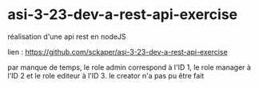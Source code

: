 # asi-3-23-dev-a-rest-api-exercise

réalisation d'une api rest en nodeJS

lien : https://github.com/sckaper/asi-3-23-dev-a-rest-api-exercise

par manque de temps, le role admin correspond à l'ID 1, le role manager à l'ID 2 et le role editeur à l'ID 3.
le creator n'a pas pu être fait
